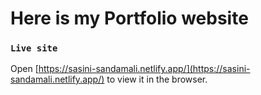 # Here is my Portfolio website

### `Live site`

Open [https://sasini-sandamali.netlify.app/](https://sasini-sandamali.netlify.app/) to view it in the browser.
